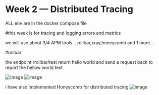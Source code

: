 # Week 2 — Distributed Tracing
ALL env are in the docker compose file

#this week is for tracing and logging errors and metrics

we will use about 3/4 APM tools... rollbar,xray,honeycomb and 1 more... 

#rollbar

the endpoint /rollbar/test return hello world and send a request back to report the hellow world test

![image](https://user-images.githubusercontent.com/73601265/224473275-904cc92b-5aca-4947-b4e3-ff652f2eeab4.png)
![image](https://user-images.githubusercontent.com/73601265/224473368-d48711e1-29cc-4593-8187-49e2ce460493.png)

i have also implemented Honeycomb for distributed tracing 
![image](https://user-images.githubusercontent.com/73601265/226122712-d57f4a6e-96d6-4d5f-a144-7fea81fb89c2.png)


